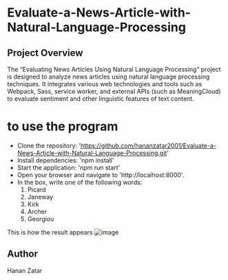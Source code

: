 # Evaluate-a-News-Article-with-Natural-Language-Processing
## Project Overview
The “Evaluating News Articles Using Natural Language Processing” project is designed to analyze news articles using natural language processing techniques. It integrates various web technologies and tools such as Webpack, Sass, service worker, and external APIs (such as MeaningCloud) to evaluate sentiment and other linguistic features of text content.

# to use the program
- Clone the repository: 'https://github.com/hananzatar2001/Evaluate-a-News-Article-with-Natural-Language-Processing.git'
- Install dependencies: 'npm install'
- Start the application: 'npm run start'
- Open your browser and navigate to 'http://localhost:8000'.
- In the box, write one of the following words:
  1. Picard
  2. Janeway
  3. Kirk
  4. Archer
  5. Georgiou

This is how the result appears
![image](https://github.com/user-attachments/assets/bde8f89b-70c1-4843-ac42-bf84e40c3a06)



## Author
Hanan Zatar
